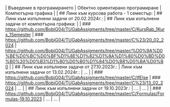 | Въведение в програмирането | Обектно ориентирано програмиране | Компютърна графика |
| ## Линк към курсова работа - 1 семестър: | ## Линк към изпълнени задачи от 20.02.2024г.: | ## Линк към изпълнени задачи от компютърна графика: |
| ### https://github.com/BobiG04/TUGabAssigments/tree/master/C/KursRab_1Kurs_1Semester | ### https://github.com/BobiG04/TUGabAssigments/tree/master/C%23/20_02_2024  | https://github.com/BobiG04/TUGabAssigments/tree/master/%D0%9A%D0%BE%D0%BC%D0%BF%D1%8E%D1%82%D1%8A%D1%80%D0%BD%D0%B0%20%D0%B3%D1%80%D0%B0%D1%84%D0%B8%D0%BA%D0%B0 |
| ## Линк към изпълнени задачи от 27.10.2023г.: | Линк към изпълнени задачи от 13.02.2024г.: | ... |
| ### https://github.com/BobiG04/TUGabAssigments/tree/master/C/IfElse | ### https://github.com/BobiG04/TUGabAssigments/tree/master/C%23/13_02_2024 | ... |
| ## Линк към изпълнени задачи от 19.10.2023г.: | ... | ... |
| ### https://github.com/BobiG04/TUGabAssigments/tree/master/C/Formulas/Formulas-19.10.2023 | ... | ... |

<!--

|  |  |  |

## Линк към изпълнени задачи от 20.02.2024г.:
### https://github.com/BobiG04/TUGabAssigments/tree/master/C%23/20_02_2024

## Линк към изпълнени задачи от 13.02.2024г.:
### https://github.com/BobiG04/TUGabAssigments/tree/master/C%23/13_02_2024
 
## Линк към курсова работа - 1 семестър:
### https://github.com/BobiG04/TUGabAssigments/tree/master/C/KursRab_1Kurs_1Semester

## Линк към изпълнени задачи от 27.10.2023г.:
### https://github.com/BobiG04/TUGabAssigments/tree/master/C/IfElse

## Линк към изпълнени задачи от 19.10.2023г.:
### https://github.com/BobiG04/TUGabAssigments/tree/master/C/Formulas/Formulas-19.10.2023

-->